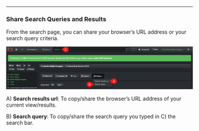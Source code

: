 <p id="share"></p>

___
### Share Search Queries and Results

From the search page, you can share your browser’s URL address or your search query criteria.

![Image: Share Search Results](images/image_file_search_results_share.png)

A) **Search results url**: To copy/share the browser’s URL address of your current view/results.

B) **Search query**: To copy/share the search query you typed in C) the search bar.
